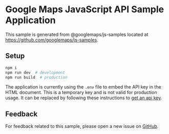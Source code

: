 # Google Maps JavaScript API Sample Application

This sample is generated from @googlemaps/js-samples located at
https://github.com/googlemaps/js-samples.

## Setup

```sh
npm i
npm run dev  # development
npm run build  # production
```

The application is currently using the `.env` file to embed the API key in the
HTML document. This is a temporary key and is not valid for production usage. It
can be replaced by following these instructions to
[get an api key](https://developers.google.com/maps/documentation/javascript/get-api-key).

## Feedback

For feedback related to this sample, please open a new issue on
[GitHub](https://github.com/googlemaps/js-samples/issues).
